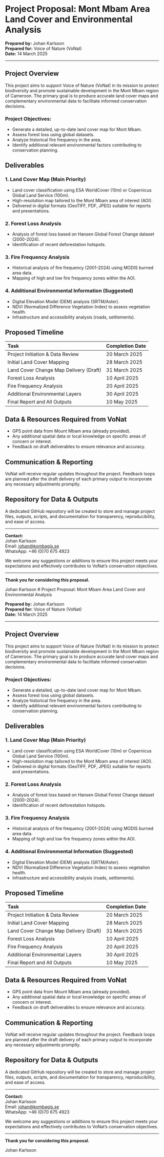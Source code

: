 # Project Proposal: Mont Mbam Area Land Cover and Environmental Analysis

**Prepared by:** Johan Karlsson  
**Prepared for:** Voice of Nature (VoNat)  
**Date:** 14 March 2025

---

## Project Overview

This project aims to support Voice of Nature (VoNat) in its mission to protect biodiversity and promote sustainable development in the Mont Mbam region of Cameroon. The primary goal is to produce accurate land cover maps and complementary environmental data to facilitate informed conservation decisions.

### Project Objectives:

- Generate a detailed, up-to-date land cover map for Mont Mbam.  
- Assess forest loss using global datasets.  
- Analyze historical fire frequency in the area.  
- Identify additional relevant environmental factors contributing to conservation planning.

## Deliverables

### 1\. Land Cover Map (Main Priority)

- Land cover classification using ESA WorldCover (10m) or Copernicus Global Land Service (100m).  
- High-resolution map tailored to the Mont Mbam area of interest (AOI).  
- Delivered in digital formats (GeoTIFF, PDF, JPEG) suitable for reports and presentations.

### 2\. Forest Loss Analysis

- Analysis of forest loss based on Hansen Global Forest Change dataset (2000-2024).  
- Identification of recent deforestation hotspots.

### 3\. Fire Frequency Analysis

- Historical analysis of fire frequency (2001-2024) using MODIS burned area data.  
- Mapping of high and low fire frequency zones within the AOI.

### 4\. Additional Environmental Information (Suggested)

- Digital Elevation Model (DEM) analysis (SRTM/Aster).  
- NDVI (Normalized Difference Vegetation Index) to assess vegetation health.  
- Infrastructure and accessibility analysis (roads, settlements).

## Proposed Timeline

| Task | Completion Date |
| :---- | :---- |
| Project Initiation & Data Review | 20 March 2025 |
| Initial Land Cover Mapping | 28 March 2025 |
| Land Cover Change Map Delivery (Draft) | 31 March 2025 |
| Forest Loss Analysis | 10 April 2025 |
| Fire Frequency Analysis | 20 April 2025 |
| Additional Environmental Layers | 30 April 2025 |
| Final Report and All Outputs | 10 May 2025 |

## Data & Resources Required from VoNat

- GPS point data from Mount Mbam area (already provided).  
- Any additional spatial data or local knowledge on specific areas of concern or interest.  
- Feedback on draft deliverables to ensure relevance and accuracy.

## Communication & Reporting

VoNat will receive regular updates throughout the project. Feedback loops are planned after the draft delivery of each primary output to incorporate any necessary adjustments promptly.

## Repository for Data & Outputs

A dedicated GitHub repository will be created to store and manage project files, outputs, scripts, and documentation for transparency, reproducibility, and ease of access.

---

**Contact:**  
Johan Karlsson  
Email: [johan@kombagis.se](mailto:johan@kombagis.se)  
WhatsApp: \+46 (0)70 675 4923

We welcome any suggestions or additions to ensure this project meets your expectations and effectively contributes to VoNat’s conservation objectives.

---

**Thank you for considering this proposal.**

Johan Karlsson  # Project Proposal: Mont Mbam Area Land Cover and Environmental Analysis

**Prepared by:** Johan Karlsson  
**Prepared for:** Voice of Nature (VoNat)  
**Date:** 14 March 2025

---

## Project Overview

This project aims to support Voice of Nature (VoNat) in its mission to protect biodiversity and promote sustainable development in the Mont Mbam region of Cameroon. The primary goal is to produce accurate land cover maps and complementary environmental data to facilitate informed conservation decisions.

### Project Objectives:

- Generate a detailed, up-to-date land cover map for Mont Mbam.  
- Assess forest loss using global datasets.  
- Analyze historical fire frequency in the area.  
- Identify additional relevant environmental factors contributing to conservation planning.

## Deliverables

### 1\. Land Cover Map (Main Priority)

- Land cover classification using ESA WorldCover (10m) or Copernicus Global Land Service (100m).  
- High-resolution map tailored to the Mont Mbam area of interest (AOI).  
- Delivered in digital formats (GeoTIFF, PDF, JPEG) suitable for reports and presentations.

### 2\. Forest Loss Analysis

- Analysis of forest loss based on Hansen Global Forest Change dataset (2000-2024).  
- Identification of recent deforestation hotspots.

### 3\. Fire Frequency Analysis

- Historical analysis of fire frequency (2001-2024) using MODIS burned area data.  
- Mapping of high and low fire frequency zones within the AOI.

### 4\. Additional Environmental Information (Suggested)

- Digital Elevation Model (DEM) analysis (SRTM/Aster).  
- NDVI (Normalized Difference Vegetation Index) to assess vegetation health.  
- Infrastructure and accessibility analysis (roads, settlements).

## Proposed Timeline

| Task | Completion Date |
| :---- | :---- |
| Project Initiation & Data Review | 20 March 2025 |
| Initial Land Cover Mapping | 28 March 2025 |
| Land Cover Change Map Delivery (Draft) | 31 March 2025 |
| Forest Loss Analysis | 10 April 2025 |
| Fire Frequency Analysis | 20 April 2025 |
| Additional Environmental Layers | 30 April 2025 |
| Final Report and All Outputs | 10 May 2025 |

## Data & Resources Required from VoNat

- GPS point data from Mount Mbam area (already provided).  
- Any additional spatial data or local knowledge on specific areas of concern or interest.  
- Feedback on draft deliverables to ensure relevance and accuracy.

## Communication & Reporting

VoNat will receive regular updates throughout the project. Feedback loops are planned after the draft delivery of each primary output to incorporate any necessary adjustments promptly.

## Repository for Data & Outputs

A dedicated GitHub repository will be created to store and manage project files, outputs, scripts, and documentation for transparency, reproducibility, and ease of access.

---

**Contact:**  
Johan Karlsson  
Email: [johan@kombagis.se](mailto:johan@kombagis.se)  
WhatsApp: \+46 (0)70 675 4923

We welcome any suggestions or additions to ensure this project meets your expectations and effectively contributes to VoNat’s conservation objectives.

---

**Thank you for considering this proposal.**

Johan Karlsson  